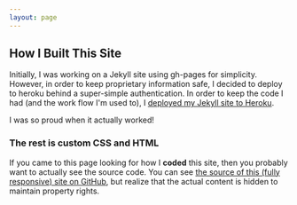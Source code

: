 ```yaml
---
layout: page
---
```


## How I Built This Site

Initially, I was working on a Jekyll site using gh-pages for simplicity. However, in order to keep proprietary information safe, I decided to deploy to heroku behind a super-simple authentication. In order to keep the code I had (and the work flow I'm used to), I [deployed my Jekyll site to Heroku](http://daverupert.com/2015/02/jekyll-heroku-dropbox/).

I was so proud when it actually worked!

### The rest is custom CSS and HTML

If you came to this page looking for how I **coded** this site, then you probably want to actually see the source code. You can see [the source of this (fully responsive) site on GitHub](https://github.com/yorthehunter/portfolio), but realize that the actual content is hidden to maintain property rights.
